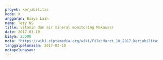 ```yaml
---
proyek: kerjabilitas
kode: X
anggaran: Biaya Lain
nama: Tety NS
title: vitamin dan air mineral monitoring Makassar
date: 2017-03-10
biaya: 23500
nota: "https://wiki.ciptamedia.org/wiki/File:Maret_10_2017_kerjabilitas_X_beli_snack_ludmilla.jpg"
tanggalpelunasan: 2017-03-10
notapelunasan:
---
```


